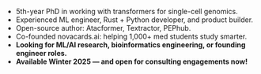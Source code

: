 - 5th-year PhD in working with transformers for single-cell genomics.
- Experienced ML engineer, Rust + Python developer, and product builder.
- Open-source author: Atacformer, Textractor, PEPhub.
- Co-founded novacards.ai: helping 1,000+ med students study smarter.
- **Looking for ML/AI research, bioinformatics engineering, or founding engineer roles.**
- **Available Winter 2025 — and open for consulting engagements now!**
